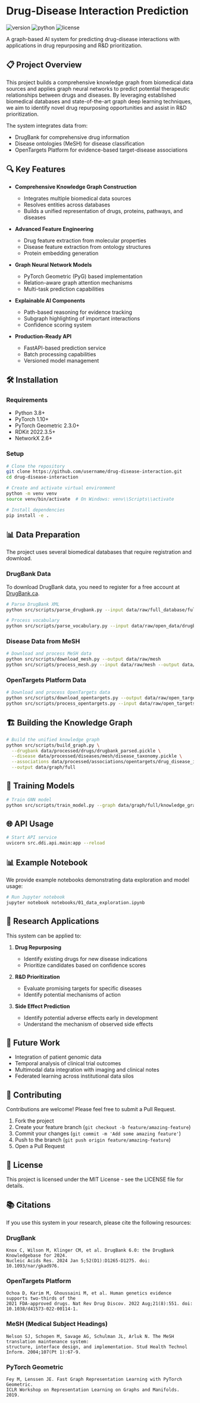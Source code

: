 # Drug-Disease Interaction Prediction

![version](https://img.shields.io/badge/version-0.1.0-blue)
![python](https://img.shields.io/badge/python-3.8%2B-green)
![license](https://img.shields.io/badge/license-MIT-orange)

A graph-based AI system for predicting drug-disease interactions with applications in drug repurposing and R&D prioritization.

## 📋 Project Overview

This project builds a comprehensive knowledge graph from biomedical data sources and applies graph neural networks to predict potential therapeutic relationships between drugs and diseases. By leveraging established biomedical databases and state-of-the-art graph deep learning techniques, we aim to identify novel drug repurposing opportunities and assist in R&D prioritization.

The system integrates data from:
- DrugBank for comprehensive drug information
- Disease ontologies (MeSH) for disease classification
- OpenTargets Platform for evidence-based target-disease associations

## 🔍 Key Features

- **Comprehensive Knowledge Graph Construction**
  - Integrates multiple biomedical data sources
  - Resolves entities across databases
  - Builds a unified representation of drugs, proteins, pathways, and diseases

- **Advanced Feature Engineering**
  - Drug feature extraction from molecular properties
  - Disease feature extraction from ontology structures
  - Protein embedding generation

- **Graph Neural Network Models**
  - PyTorch Geometric (PyG) based implementation
  - Relation-aware graph attention mechanisms
  - Multi-task prediction capabilities

- **Explainable AI Components**
  - Path-based reasoning for evidence tracking
  - Subgraph highlighting of important interactions
  - Confidence scoring system

- **Production-Ready API**
  - FastAPI-based prediction service
  - Batch processing capabilities
  - Versioned model management

## 🛠️ Installation

### Requirements
- Python 3.8+
- PyTorch 1.10+
- PyTorch Geometric 2.3.0+
- RDKit 2022.3.5+
- NetworkX 2.6+

### Setup

```bash
# Clone the repository
git clone https://github.com/username/drug-disease-interaction.git
cd drug-disease-interaction

# Create and activate virtual environment
python -m venv venv
source venv/bin/activate  # On Windows: venv\\Scripts\\activate

# Install dependencies
pip install -e .
```

## 📊 Data Preparation

The project uses several biomedical databases that require registration and download.

### DrugBank Data

To download DrugBank data, you need to register for a free account at [DrugBank.ca](https://go.drugbank.com/).

```bash
# Parse DrugBank XML
python src/scripts/parse_drugbank.py --input data/raw/full_database/full_database.xml --output data/processed/drugs

# Process vocabulary
python src/scripts/parse_vocabulary.py --input data/raw/open_data/drugbank_all_drugbank_vocabulary.csv
```

### Disease Data from MeSH

```bash
# Download and process MeSH data
python src/scripts/download_mesh.py --output data/raw/mesh
python src/scripts/process_mesh.py --input data/raw/mesh --output data/processed/diseases/mesh
```

### OpenTargets Platform Data

```bash
# Download and process OpenTargets data
python src/scripts/download_opentargets.py --output data/raw/open_targets
python src/scripts/process_opentargets.py --input data/raw/open_targets --output data/processed/associations/opentargets
```

## 🏗️ Building the Knowledge Graph

```bash
# Build the unified knowledge graph
python src/scripts/build_graph.py \
  --drugbank data/processed/drugs/drugbank_parsed.pickle \
  --disease data/processed/diseases/mesh/disease_taxonomy.pickle \
  --associations data/processed/associations/opentargets/drug_disease_indications.pickle \
  --output data/graph/full
```

## 🧠 Training Models

```bash
# Train GNN model
python src/scripts/train_model.py --graph data/graph/full/knowledge_graph.pyg
```

## 🌐 API Usage

```bash
# Start API service
uvicorn src.ddi.api.main:app --reload
```

## 📊 Example Notebook

We provide example notebooks demonstrating data exploration and model usage:

```bash
# Run Jupyter notebook
jupyter notebook notebooks/01_data_exploration.ipynb
```

## 🔬 Research Applications

This system can be applied to:

1. **Drug Repurposing**
   - Identify existing drugs for new disease indications
   - Prioritize candidates based on confidence scores

2. **R&D Prioritization**
   - Evaluate promising targets for specific diseases
   - Identify potential mechanisms of action

3. **Side Effect Prediction**
   - Identify potential adverse effects early in development
   - Understand the mechanism of observed side effects

## 🚀 Future Work

- Integration of patient genomic data
- Temporal analysis of clinical trial outcomes
- Multimodal data integration with imaging and clinical notes
- Federated learning across institutional data silos

## 🤝 Contributing

Contributions are welcome! Please feel free to submit a Pull Request.

1. Fork the project
2. Create your feature branch (`git checkout -b feature/amazing-feature`)
3. Commit your changes (`git commit -m 'Add some amazing feature'`)
4. Push to the branch (`git push origin feature/amazing-feature`)
5. Open a Pull Request

## 📝 License

This project is licensed under the MIT License - see the LICENSE file for details.

## 📚 Citations

If you use this system in your research, please cite the following resources:

### DrugBank
```
Knox C, Wilson M, Klinger CM, et al. DrugBank 6.0: the DrugBank Knowledgebase for 2024. 
Nucleic Acids Res. 2024 Jan 5;52(D1):D1265-D1275. doi: 10.1093/nar/gkad976.
```

### OpenTargets Platform
```
Ochoa D, Karim M, Ghoussaini M, et al. Human genetics evidence supports two-thirds of the 
2021 FDA-approved drugs. Nat Rev Drug Discov. 2022 Aug;21(8):551. doi: 10.1038/d41573-022-00114-1.
```

### MeSH (Medical Subject Headings)
```
Nelson SJ, Schopen M, Savage AG, Schulman JL, Arluk N. The MeSH translation maintenance system: 
structure, interface design, and implementation. Stud Health Technol Inform. 2004;107(Pt 1):67-9.
```

### PyTorch Geometric
```
Fey M, Lenssen JE. Fast Graph Representation Learning with PyTorch Geometric. 
ICLR Workshop on Representation Learning on Graphs and Manifolds. 2019.
```
